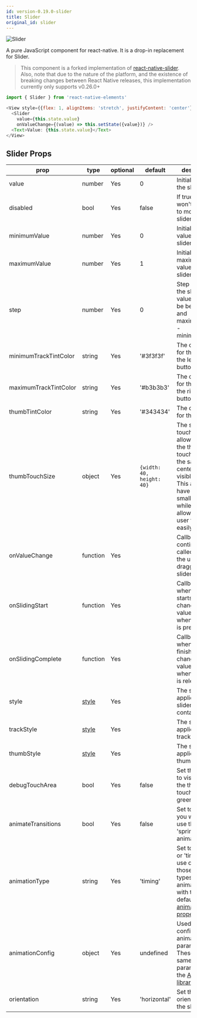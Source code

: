 ```yaml
---
id: version-0.19.0-slider
title: Slider
original_id: slider
---
```


![Slider](/react-native-elements/img/slider_screenshot.png)

A pure JavaScript <Slider> component for react-native. It is a drop-in replacement for Slider.

> This component is a forked implementation of [react-native-slider](https://github.com/jeanregisser/react-native-slider). Also, note that due to the nature of the platform, and the existence of breaking changes between React Native releases, this implementation currently only supports v0.26.0+

```js
import { Slider } from 'react-native-elements'

<View style={{flex: 1, alignItems: 'stretch', justifyContent: 'center'}}>
  <Slider
    value={this.state.value}
    onValueChange={(value) => this.setState({value})} />
  <Text>Value: {this.state.value}</Text>
</View>
```

## Slider Props

| prop                  | type                                                                 | optional | default                   | description                                                                                                                                                                                                   |
| --------------------- | -------------------------------------------------------------------- | -------- | ------------------------- | ------------------------------------------------------------------------------------------------------------------------------------------------------------------------------------------------------------- |
| value                 | number                                                               | Yes      | 0                         | Initial value of the slider                                                                                                                                                                                   |
| disabled              | bool                                                                 | Yes      | false                     | If true the user won't be able to move the slider                                                                                                                                                             |
| minimumValue          | number                                                               | Yes      | 0                         | Initial minimum value of the slider                                                                                                                                                                           |
| maximumValue          | number                                                               | Yes      | 1                         | Initial maximum value of the slider                                                                                                                                                                           |
| step                  | number                                                               | Yes      | 0                         | Step value of the slider. The value should be between 0 and maximumValue - minimumValue)                                                                                                                      |
| minimumTrackTintColor | string                                                               | Yes      | '#3f3f3f'                 | The color used for the track to the left of the button                                                                                                                                                        |
| maximumTrackTintColor | string                                                               | Yes      | '#b3b3b3'                 | The color used for the track to the right of the button                                                                                                                                                       |
| thumbTintColor        | string                                                               | Yes      | '#343434'                 | The color used for the thumb                                                                                                                                                                                  |
| thumbTouchSize        | object                                                               | Yes      | `{width: 40, height: 40}` | The size of the touch area that allows moving the thumb. The touch area has the same center as the visible thumb. This allows to have a visually small thumb while still allowing the user to move it easily. |
| onValueChange         | function                                                             | Yes      |                           | Callback continuously called while the user is dragging the slider                                                                                                                                            |
| onSlidingStart        | function                                                             | Yes      |                           | Callback called when the user starts changing the value (e.g. when the slider is pressed)                                                                                                                     |
| onSlidingComplete     | function                                                             | Yes      |                           | Callback called when the user finishes changing the value (e.g. when the slider is released)                                                                                                                  |
| style                 | [style](http://facebook.github.io/react-native/docs/view.html#style) | Yes      |                           | The style applied to the slider container                                                                                                                                                                     |
| trackStyle            | [style](http://facebook.github.io/react-native/docs/view.html#style) | Yes      |                           | The style applied to the track                                                                                                                                                                                |
| thumbStyle            | [style](http://facebook.github.io/react-native/docs/view.html#style) | Yes      |                           | The style applied to the thumb                                                                                                                                                                                |
| debugTouchArea        | bool                                                                 | Yes      | false                     | Set this to true to visually see the thumb touch rect in green.                                                                                                                                               |
| animateTransitions    | bool                                                                 | Yes      | false                     | Set to true if you want to use the default 'spring' animation                                                                                                                                                 |
| animationType         | string                                                               | Yes      | 'timing'                  | Set to 'spring' or 'timing' to use one of those two types of animations with the default [animation properties](https://facebook.github.io/react-native/docs/animations.html).                                |
| animationConfig       | object                                                               | Yes      | undefined                 | Used to configure the animation parameters. These are the same parameters in the [Animated library](https://facebook.github.io/react-native/docs/animations.html).                                            |
| orientation           | string                                                               | Yes      | 'horizontal'              | Set the orientation of the slider.                                                                                                                                                                            |
